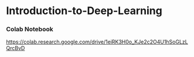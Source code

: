 # Introduction-to-Deep-Learning

### Colab Notebook
https://colab.research.google.com/drive/1eiRK3H0o_KJe2c2O4U1hSoGLzLQrcBvD
